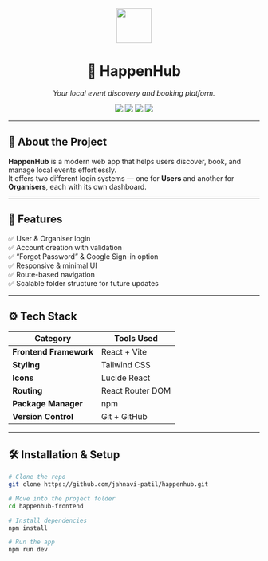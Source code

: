 <div align="center">
  <img src="https://img.icons8.com/external-flaticons-flat-flat-icons/64/000000/event-accepted--v1.png" width="70"/>
  <h1>🎉 HappenHub</h1>
  <p><i>Your local event discovery and booking platform.</i></p>

  <p>
    <img src="https://img.shields.io/badge/Frontend-React%20%2B%20Vite-blue?style=flat-square" />
    <img src="https://img.shields.io/badge/Styling-TailwindCSS-38B2AC?style=flat-square" />
    <img src="https://img.shields.io/badge/Routing-React%20Router%20DOM-orange?style=flat-square" />
    <img src="https://img.shields.io/badge/License-MIT-green?style=flat-square" />
  </p>
</div>

---

## 🚀 About the Project

**HappenHub** is a modern web app that helps users discover, book, and manage local events effortlessly.  
It offers two different login systems — one for **Users** and another for **Organisers**, each with its own dashboard.

---

## 🧩 Features

✅ User & Organiser login  
✅ Account creation with validation  
✅ “Forgot Password” & Google Sign-in option  
✅ Responsive & minimal UI  
✅ Route-based navigation  
✅ Scalable folder structure for future updates  

---

## ⚙️ Tech Stack

| Category | Tools Used |
|-----------|-------------|
| **Frontend Framework** | React + Vite |
| **Styling** | Tailwind CSS |
| **Icons** | Lucide React |
| **Routing** | React Router DOM |
| **Package Manager** | npm |
| **Version Control** | Git + GitHub |

---

## 🛠️ Installation & Setup

```bash
# Clone the repo
git clone https://github.com/jahnavi-patil/happenhub.git

# Move into the project folder
cd happenhub-frontend

# Install dependencies
npm install

# Run the app
npm run dev
